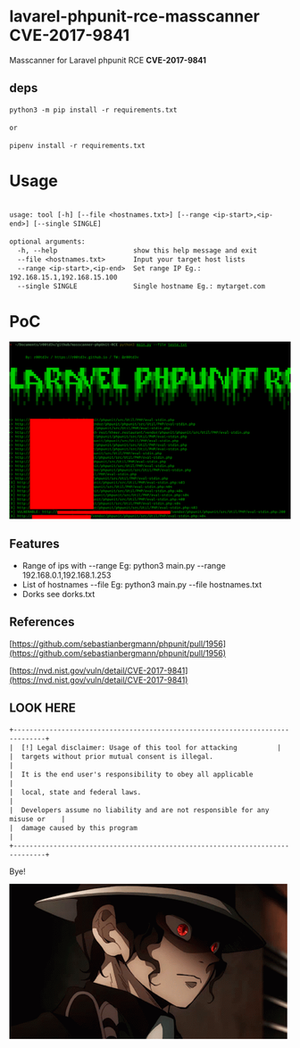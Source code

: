 # lavarel-phpunit-rce-masscanner CVE-2017-9841
Masscanner for Laravel phpunit RCE **CVE-2017-9841**

## deps

```
python3 -m pip install -r requirements.txt

or 

pipenv install -r requirements.txt

```

# Usage

```

usage: tool [-h] [--file <hostnames.txt>] [--range <ip-start>,<ip-end>] [--single SINGLE]

optional arguments:
  -h, --help                   show this help message and exit
  --file <hostnames.txt>       Input your target host lists
  --range <ip-start>,<ip-end>  Set range IP Eg.: 192.168.15.1,192.168.15.100
  --single SINGLE              Single hostname Eg.: mytarget.com

```


# PoC
![poc.png](poc.png)

## Features
- Range of ips with --range Eg: python3 main.py --range 192.168.0.1,192.168.1.253
- List of hostnames --file Eg: python3 main.py --file hostnames.txt
- Dorks see dorks.txt

## References

[https://github.com/sebastianbergmann/phpunit/pull/1956](https://github.com/sebastianbergmann/phpunit/pull/1956)

[https://nvd.nist.gov/vuln/detail/CVE-2017-9841](https://nvd.nist.gov/vuln/detail/CVE-2017-9841)

## LOOK HERE

```
+------------------------------------------------------------------------------+
|  [!] Legal disclaimer: Usage of this tool for attacking          |
|  targets without prior mutual consent is illegal.                            |
|  It is the end user's responsibility to obey all applicable                  | 
|  local, state and federal laws.                                              |
|  Developers assume no liability and are not responsible for any misuse or    |
|  damage caused by this program                                               |
+------------------------------------------------------------------------------+

```

Bye!

![tenor.gif](tenor.gif)
